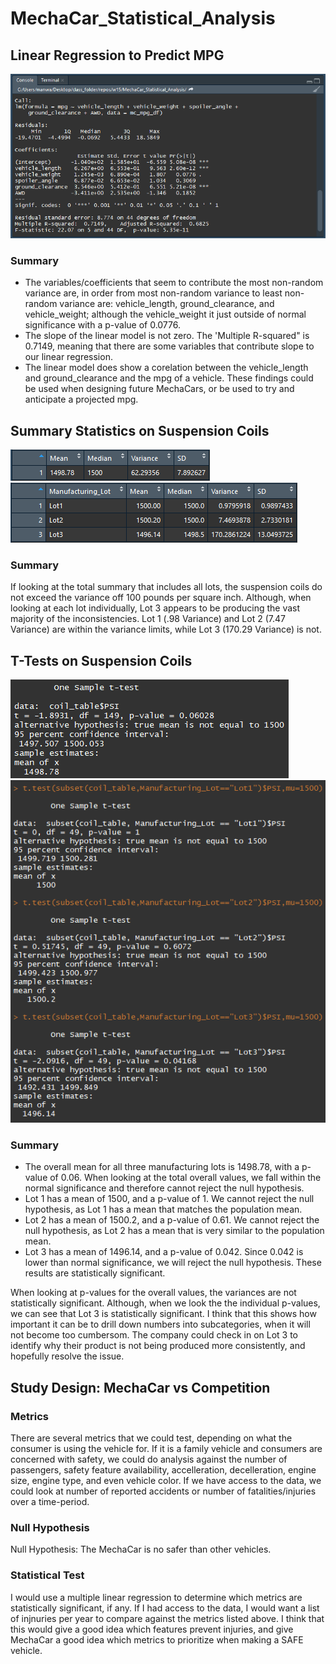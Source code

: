 # MechaCar_Statistical_Analysis
## Linear Regression to Predict MPG
![Linear Regression to Predict MPG Summary Output](images/mpg_summary_output.png)  
### Summary
 - The variables/coefficients that seem to contribute the most non-random variance are, in order from most non-random variance to least non-random variance are: vehicle_length, ground_clearance, and vehicle_weight; although the vehicle_weight it just outside of normal significance with a p-value of 0.0776.  
 - The slope of the linear model is not zero. The 'Multiple R-squared" is 0.7149, meaning that there are some variables that contribute slope to our linear regression.
 - The linear model does show a corelation between the vehicle_length and ground_clearance and the mpg of a vehicle. These findings could be used when designing future MechaCars, or be used to try and anticipate a projected mpg.
## Summary Statistics on Suspension Coils
![Total summary of all lots](images/total_summary.png)  
![Lot summary showing individual lots](images/lot_summary.png)  
### Summary
If looking at the total summary that includes all lots, the suspension coils do not exceed the variance off 100 pounds per square inch. Although, when looking at each lot individually, Lot 3 appears to be producing the vast majority of the inconsistencies. Lot 1 (.98 Variance) and Lot 2 (7.47 Variance) are within the variance limits, while Lot 3 (170.29 Variance) is not.
## T-Tests on Suspension Coils
![Overall T-Test for Suspension Coils PSI](images/total_psi_t-test.png)  
![Individual Lot T-Tests for Suspension Coils PSI](images/individual_psi_t-tests.png)  
### Summary
 - The overall mean for all three manufacturing lots is 1498.78, with a p-value of 0.06. When looking at the total overall values, we fall within the normal significance and therefore cannot reject the null hypothesis.
 - Lot 1 has a mean of 1500, and a p-value of 1. We cannot reject the null hypothesis, as Lot 1 has a mean that matches the population mean.
 - Lot 2 has a mean of 1500.2, and a p-value of 0.61. We cannot reject the null hypothesis, as Lot 2 has a mean that is very similar to the population mean.
 - Lot 3 has a mean of 1496.14, and a p-value of 0.042. Since 0.042 is lower than normal significance, we will reject the null hypothesis. These results are statistically significant.  
  
When looking at p-values for the overall values, the variances are not statistically significant. Although, when we look the the individual p-values, we can see that Lot 3 is statistically significant. I think that this shows how important it can be to drill down numbers into subcategories, when it will not become too cumbersom. The company could check in on Lot 3 to identify why their product is not being produced more consistently, and hopefully resolve the issue.
## Study Design: MechaCar vs Competition
### Metrics
There are several metrics that we could test, depending on what the consumer is using the vehicle for. If it is a family vehicle and consumers are concerned with safety, we could do analysis against the number of passengers, safety feature availability, accelleration, decelleration, engine size, engine type, and even vehicle color. If we have access to the data, we could look at number of reported accidents or number of fatalities/injuries over a time-period.
### Null Hypothesis
Null Hypothesis: The MechaCar is no safer than other vehicles.
### Statistical Test
I would use a multiple linear regression to determine which metrics are statistically significant, if any. If I had access to the data, I would want a list of injnuries per year to compare against the metrics listed above. I think that this would give a good idea which features prevent injuries, and give MechaCar a good idea which metrics to prioritize when making a SAFE vehicle.
